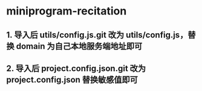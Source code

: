 # miniprogram-recitation
## 1. 导入后 utils/config.js.git 改为 utils/config.js，替换 domain 为自己本地服务端地址即可
## 2. 导入后 project.config.json.git 改为 project.config.json 替换敏感值即可
